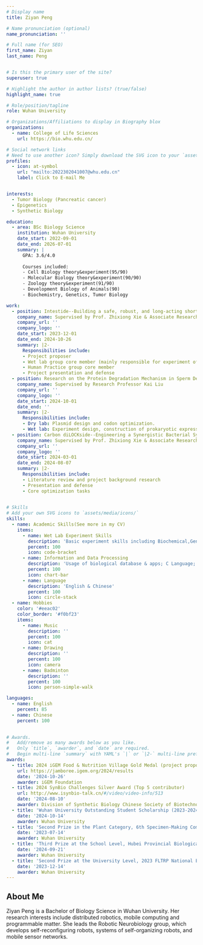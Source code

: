 ```yaml
---
# Display name
title: Ziyan Peng

# Name pronunciation (optional)
name_pronunciation: ''

# Full name (for SEO)
first_name: Ziyan
last_name: Peng


# Is this the primary user of the site?
superuser: true

# Highlight the author in author lists? (true/false)
highlight_name: true

# Role/position/tagline
role: Wuhan University 

# Organizations/Affiliations to display in Biography blox
organizations:
  - name: College of Life Sciences
    url: https://bio.whu.edu.cn/

# Social network links
# Need to use another icon? Simply download the SVG icon to your `assets/media/icons/` folder.
profiles:
  - icon: at-symbol
    url: "mailto:2022302041007@whu.edu.cn"
    label: Click to E-mail Me


interests:
  - Tumor Biology (Pancreatic cancer)
  - Epigenetics
  - Synthetic Biology

education:
  - area: BSc Biology Science
    institution: Wuhan University
    date_start: 2022-09-01
    date_end: 2026-07-01
    summary: |
      GPA: 3.6/4.0
      
      Courses included:
      - Cell Biology theory&experiment(95/90)
      - Molecular Biology theory&experiment(90/90)
      - Zoology theory&experiment(91/90)
      - Development Biology of Animals(90)
      - Biochemistry, Genetics, Tumor Biology

work:
  - position: Intestide--Building a safe, robust, and long-acting short peptide drug delivery system in the intestine.
    company_name: Supervised by Prof. Zhixiong Xie & Associate Research Professor Lei Bai
    company_url: ''
    company_logo: ''
    date_start: 2023-12-01
    date_end: 2024-10-26
    summary: |2-
      Responsibilities include:
      - Project proposer
      - Wet lab group core member (mainly responsible for experiment of Adhesion module)
      - Human Practice group core member
      - Project presentation and defense
  - position: Research on the Protein Degradation Mechanism in Sperm Development
    company_name: Supervised by Research Professor Kai Liu
    company_url: ''
    company_logo: ''
    date_start: 2024-10-01
    date_end: ''
    summary: |2-
      Responsibilities include:
      - Dry lab: Plasmid design and codon optimization.
      - Wet lab: Experiment design, construction of prokaryotic expression systems for PSMA7 and PSMA8 proteins (antigens), induction and expression; protein purification and validation; antibody validation and purification.
  - position: Carbon diLOCKside--Engineering a Synergistic Bacterial System with Urease and Carbonic Anhydrase for High-Calcium Wastewater Treatment
    company_name: Supervised by Prof. Zhixiong Xie & Associate Research Professor Lei Bai
    company_url: ''
    company_logo: ''
    date_start: 2024-03-01
    date_end: 2024-08-07
    summary: |2-
      Responsibilities include:
      - Literature review and project background research
      - Presentation and defense
      - Core optimization tasks
 

# Skills
# Add your own SVG icons to `assets/media/icons/`
skills:
  - name: Academic Skills(See more in my CV)
    items:
      - name: Wet Lab Experiment Skills
        description: 'Basic experiment skills including Biochemical,Genetic& Cell biological experiment, Anatomy experiment, etc.'
        percent: 100
        icon: code-bracket
      - name: Information and Data Processing
        description: 'Usage of biological database & apps; C Language; graphic making, etc.'
        percent: 100
        icon: chart-bar
      - name: Language
        description: 'English & Chinese'
        percent: 100
        icon: circle-stack
  - name: Hobbies
    color: '#eeac02'
    color_border: '#f0bf23'
    items:
      - name: Music
        description: ''
        percent: 100
        icon: cat
      - name: Drawing
        description: ''
        percent: 100
        icon: camera
      - name: Badminton
        description: ''
        percent: 100
        icon: person-simple-walk

languages:
  - name: English
    percent: 85
  - name: Chinese
    percent: 100

   
# Awards.
#   Add/remove as many awards below as you like.
#   Only `title`, `awarder`, and `date` are required.
#   Begin multi-line `summary` with YAML's `|` or `|2-` multi-line prefix and indent 2 spaces below.
awards:
  - title: 2024 iGEM Food & Nutrition Village Gold Medal (project proposer,Top 5 contributor )
    url: https://jamboree.igem.org/2024/results
    date: '2024-10-26'
    awarder: iGEM Foundation
  - title: 2024 SynBio Challenges Silver Award (Top 5 contributor)
    url: http://www.isynbio-talk.cn/#/video/video-info/513
    date: '2024-08-10'
    awarder: Division of Synthetic Biology Chinese Society of Biotechnology
  - title: 'Wuhan University Outstanding Student Scholarship (2023-2024)'
    date: '2024-10-14'
    awarder: Wuhan University
  - title: 'Second Prize in the Plant Category, 6th Specimen-Making Competition(Specimen archived in the specimem museum of Wuhan university)'
    date: '2023-07-14'
    awarder: Wuhan University
  - title: 'Third Prize at the School Level, Hubei Provincial Biological Experiment Skills Competition for College Students'
    date: '2024-09-21'
    awarder: Wuhan University
  - title: 'Second Prize at the University Level, 2023 FLTRP National English Competition for College Students'
    date: '2023-12-14'
    awarder: Wuhan University
---
```


## About Me

Ziyan Peng is a Bachelor of Biology Science in Wuhan University. Her research interests include distributed robotics, mobile computing and programmable matter. She leads the Robotic Neurobiology group, which develops self-reconfiguring robots, systems of self-organizing robots, and mobile sensor networks.
